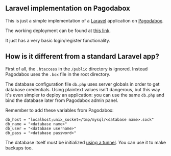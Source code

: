 ## Laravel implementation on Pagodabox

This is just a simple implementation of a [Laravel](http://laravel.com) application on [Pagodabox](http://www.pagodabox.com/).

The working deployment can be found at [this link](http://oni-laravel-test.pagodabox.com/).

It just has a very basic login/register functionality.

## How is it different from a standard Laravel app?

First of all, the `.htaccess` in the `/public` directory is ignored. Instead Pagodabox uses the `.box` file in the root directory.

The database configuration file `db.php` uses server globals in order to get database credentials. Using plaintext values isn't dangerous, but this way it's even simpler to deploy an application: you can use the same `db.php` and bind the database later from Pagodabox admin panel.

Remember to add these variables from Pagodabox:

    db_host = "localhost;unix_socket=/tmp/mysql/<database name>.sock"
    db_name = "<database name>"
    db_user = "<database username>"
    db_pass = "<database password>"

The database itself must be initialized [using a tunnel](http://guides.pagodabox.com/database/creating-database-tunnel). You can use it to make backups too.
